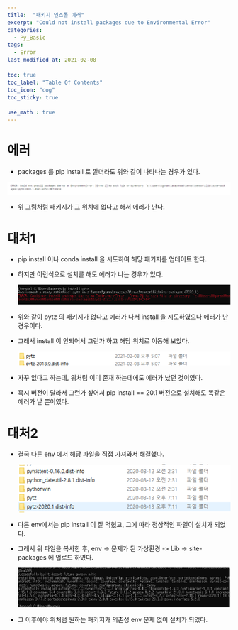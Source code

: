 ```yaml
---
title:  "패키지 인스톨 에러"
excerpt: "Could not install packages due to Environmental Error"
categories:
  - Py_Basic
tags:
  - Error
last_modified_at: 2021-02-08

toc: true
toc_label: "Table Of Contents"
toc_icon: "cog"
toc_sticky: true

use_math : true
---
```


# 에러

- packages 를 pip install 로 깔더라도 위와 같이 나타나는 경우가 있다.

![png](/assets/images/{Error}/1.png)

- 위 그림처럼 패키지가 그 위치에 없다고 해서 에러가 난다.

# 대처1

- pip install 이나 conda install 을 시도하여 해당 패키지를 업데이트 한다.

- 하지만 이런식으로 설치를 해도 에러가 나는 경우가 있다.

  ![png](/assets/images/{Error}/2.PNG)

- 위와 같이 pytz 의 패키지가 없다고 에러가 나서 install 을 시도하였으나 에러가 난 경우이다.

- 그래서 install 이 안되어서 그런가 하고 해당 위치로 이동해 보았다.

  ![png](/assets/images/{Error}/3.PNG)

- 자꾸 없다고 하는데, 위처럼 이미 존재 하는데에도 에러가 났던 것이였다.

- 혹시 버전이 달라서 그런가 싶어서 pip install == 20.1 버전으로 설치해도 똑같은 에러가 날 뿐이였다.

# 대처2

- 결국 다른 env 에서 해당 파일을 직접 가져와서 해결했다.

  ![png](/assets/images/{Error}/4.PNG)

- 다른 env에서는 pip install 이 잘 먹혔고, 그에 따라 정상적인 파일이 설치가 되었다.

- 그래서 위 파일을 복사한 후, env -> 문제가 된 가상환경 -> Lib -> site-packages 에 업로드 하였다.

  ![png](/assets/images/{Error}/5.PNG)

- 그 이후에야 위처럼 원하는 패키지가 의존성 env 문제 없이 설치가 되었다.